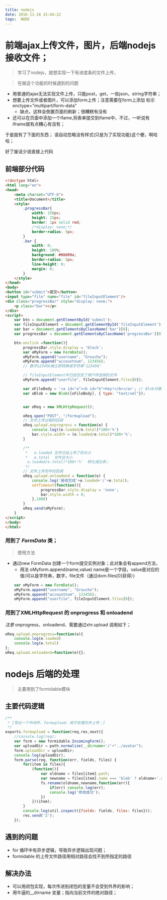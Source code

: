 ```yaml
---
title: nodejs
date: 2016-11-18 15:44:22
tags:  NODE
---
```


#  前端ajax上传文件，图片，后端nodejs接收文件；
> 学习了nodejs，就想实现一下有进度条的文件上传，

> 在做这个功能的时候遇到的问题

+ 用普通的ajax无法实现文件上传，只能post，get，一些json，string字符串；
+ 想要上传文件或者图片，可以添加form上传；注意需要在form上添加 标示  enctype="multipart/form-data"
    * 缺点，这样会倒置页面的刷新；很糟糕有没有
+ 还可以在页面中添加一个ifame,将表单提交到ifame中，不过，一听说有iframe就有点糟心有没有；


于是就有了下面的东西；
请自动忽略没有样式(只是为了实现功能)这个梗，啊哈哈；

好了废话少说直接上代码


## 前端部分代码

``` html
<!doctype html>
<html lang="en">
<head>
    <meta charset="UTF-8">
    <title>Document</title>
    <style>
        .progressBar{
            width: 150px;
            height: 15px;
            border: 1px solid red;
            /*display: none;*/
            border-radius: 5px;
        }
        .bar {
            width: 0;
            height: 100%;
            background: #08d09a;
            border-radius: 5px;
            line-height: 0;
            margin: 0;
        }
    </style>
</head>
<body>
<button id="submit">提交</button>
<input type="file" name="file" id="fileInputElement"/>
<div class="progressBar" style="display: none;">
    <p class="bar"></p>
</div>
<script>
    var btn = document.getElementById('submit');
    var fileInputElement = document.getElementById('fileInputElement');
    var bar = document.getElementsByClassName('bar')[0];
    var progressBar = document.getElementsByClassName('progressBar')[0];

    btn.onclick =function(){
        progressBar.style.display = 'block';
        var oMyForm = new FormData();
        oMyForm.append("username", "Groucho");
        oMyForm.append("accountnum", 123456); 
        // 数字123456被立即转换成字符串"123456"

        // fileInputElement中已经包含了用户所选择的文件
        oMyForm.append("userfile", fileInputElement.files[0]);

        var oFileBody = '<a id="a"><b id="b">hey!</b></a>'; // Blob对象包含的文件内容
        var oBlob = new Blob([oFileBody], { type: "text/xml"});


        var oReq = new XMLHttpRequest();

        oReq.open("POST", "/formupload");
        // 文件上传过程的回调
        oReq.upload.onprogress = function(e) {
            console.log((e.loaded/e.total)*100+'%')
            bar.style.width = (e.loaded/e.total)*100+'%';
        }

        /**
         *   e.loaded 文件已经上传了的大小
         *   e.total  文件总大小
          e.loaded/e.total)*100+'%'  转化成比例；
         */
        // 文件上传完毕的回调
        oReq.upload.onloadend = function(e) {
            console.log('接收完成'+e.loaded+'/'+e.total);
            setTimeout(function(){
                progressBar.style.display = 'none';
                bar.style.width = 0;
            },1000)
        }
        oReq.send(oMyForm);
    }
</script>
</body>
</html>
```

### 用到了  *FormData* 类；

> 使用方法
+ 通过new FormData 创建一个form提交实例对象；此对象会有append方法，
    * 用法 oMyform.append(name,value) name是一个字段，value是对应的值(可以是字符串，数字，file文件（通过dom.files[0]获得）)

```js
    var oMyForm = new FormData();
    oMyForm.append("username", "Groucho");
    oMyForm.append("accountnum", 123456);
    oMyForm.append("userfile", fileInputElement.files[0]);
```

### 用到了XMLHttpRequest 的 onprogress  和  onloadend

*注意* onprogress、onloadend、需要通过xhr.upload 调用如下；

```js
oReq.upload.onprogress=function(e){
    console.log(e.loaded)
    console.log(e.total)
};
oReq.upload.onloadend=function(e){};
```

# nodejs 后端的处理

> 主要用到了formidable模块

## 主要代码逻辑


```  js
/**
 * [导出一个中间件，formupload，用于处理文件上传；]
 */
exports.formupload = function(req,res,next){
    //console.log(req);
    var form = new formidable.IncomingForm();
    var uploadDir = path.normalize(__dirname+'/'+"../avatar");
    form.uploadDir = uploadDir;
    console.log(uploadDir);
    form.parse(req, function(err, fields, files) {
        for(item in files){
            (function(){
                var oldname = files[item].path;
                var newname = files[item].name === 'blob' ? oldname+'.xml' : oldname+"."+files[item].name.split('.')[1];
                fs.rename(oldname,newname,function(err){
                    if(err) console.log(err);
                    console.log('修改成功');
                })
            })(item);
        }
        console.log(util.inspect({fields: fields, files: files}));
        res.send('2');
    });
```

## 遇到的问题

+ for 循环中有异步逻辑，导致异步逻辑出现问题；
+ formidable 的上传文件路径用相对路径会找不到所指定的路径

## 解决办法

+ 可以用闭包实现，每次传进到闭包的变量不会受到外界的影响；
+ 用牛逼的__dirname 变量；指向当前文件的绝对路径；

